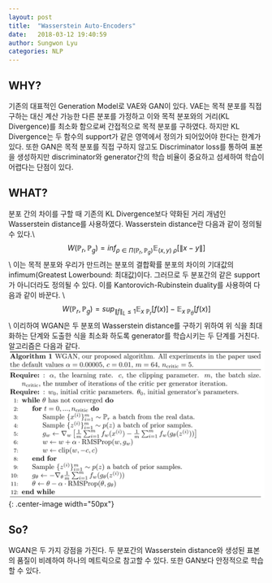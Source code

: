 ```yaml
---
layout: post
title:  "Wasserstein Auto-Encoders"
date:   2018-03-12 19:40:59
author: Sungwon Lyu
categories: NLP
---
```

## WHY? 
기존의 대표적인 Generation Model로 VAE와 GAN이 있다. VAE는 목적 분포를 직접 구하는 대신 계산 가능한 다른 분포를 가정하고 이와 목적 분포와의 거리(KL Divergence)를 최소화 함으로써 간접적으로 목적 분포를 구하였다. 하지만 KL Divergence는 두 함수의 support가 같은 영역에서 정의가 되어있어야 한다는 한계가 있다. 또한 GAN은 목적 분포를 직접 구하지 않고도 Discriminator loss를 통하여 표본을 생성하지만 discriminator와 generator간의 학습 비율이 중요하고 섬세하여 학습이 어렵다는 단점이 있다. 

## WHAT?
분포 간의 차이를 구할 때 기존의 KL Divergence보다 약화된 거리 개념인 Wasserstein distance를 사용하였다. Wasserstein distance란 다음과 같이 정의될 수 있다.\\
$$W(\mathbb{P}_{r}, \mathbb{P}_{g}) = inf_{\rho \in \Pi(\mathbb{P}_{r}, \mathbb{P}_{g})} \mathbb{E}_{(x,y)~\rho} [\|x - y\|]$$\\
이는 목적 분포와 우리가 만드려는 분포의 결합확률 분포의 차이의 기대값의 infimum(Greatest Lowerbound: 최대값)이다. 그러므로 두 분포간의 같은 support가 아니더라도 정의될 수 있다. 이를 Kantorovich-Rubinstein duality를 사용하여 다음과 같이 바꾼다. \\
$$W(\mathbb{P}_{r}, \mathbb{P}_{g}) = sup_{\|f\|_{L}\leq1} \mathbb{E}_{x~\mathbb{P}_{r}}[f(x)] - \mathbb{E}_{x~\mathbb{P}_{\theta}}[f(x)]$$\\
이리하여 WGAN은 두 분포의 Wasserstein distance를 구하기 위하여 위 식을 최대화하는 단계와 도출한 식을 최소화 하도록 generator를 학습시키는 두 단계를 거친다. 알고리즘은 다음과 같다. 
![img](/assets/images/wgan.png){: .center-image width="50px"}

## So?
WGAN은 두 가지 강점을 가진다. 두 분포간의 Wasserstein distance와 생성된 표본의 품질이 비례하여 하나의 메트릭으로 참고할 수 있다. 또한 GAN보다 안정적으로 학습할 수 있다. 